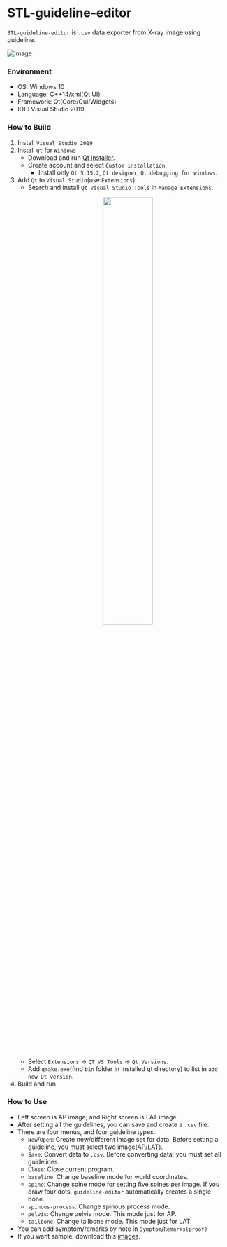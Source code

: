 # STL-guideline-editor
`STL-guideline-editor` is `.csv` data exporter from X-ray image using guideline.

![image](https://user-images.githubusercontent.com/42532724/201208906-560b3758-e14e-47f5-87d4-b3c6e0d5db02.png)

### Environment
- OS: Windows 10
- Language: C++14/xml(Qt UI)
- Framework: Qt(Core/Gui/Widgets)
- IDE: Visual Studio 2019

### How to Build
1. Install `Visual Studio 2019`
2. Install `Qt` for `Windows`
    - Download and run [Qt installer](https://www.qt.io/download-thank-you?hsLang=en).
    - Create account and select `Custom installation`.
        - Install only `Qt 5.15.2`, `Qt designer`, `Qt debugging for windows`.
3. Add `Qt` to `Visual Studio`(use `Extensions`)
    - Search and install `Qt Visual Studio Tools` in `Manage Extensions`.
        <p align="center">
        <img src="https://user-images.githubusercontent.com/42532724/158069722-fc222891-0d31-4f7e-a4b1-90310c92b41f.png" width="50%" height="50%">
        </p>
    - Select `Extensions` → `QT VS Tools` → `Qt Versions`.
    - Add `qmake.exe`(find `bin` folder in installed qt directory) to list in `add new Qt version`.
4. Build and run

### How to Use
- Left screen is AP image, and Right screen is LAT image.
- After setting all the guidelines, you can save and create a `.csv` file.
- There are four menus, and four guideline types.
    - `New`/`Open`: Create new/different image set for data. Before setting a guideline, you must select two image(AP/LAT).
    - `Save`: Convert data to `.csv`. Before converting data, you must set all guidelines.
    - `Close`: Close current program.
    - `baseline`: Change baseline mode for world coordinates.
    - `spine`: Change spine mode for setting five spines per image. If you draw four dots, `guideline-editor` automatically creates a single bone.
    - `spinous-process`: Change spinous process mode.
    - `pelvis`: Change pelvis mode. This mode just for AP.
    - `tailbone`: Change tailbone mode. This mode just for LAT.
- You can add symptom/remarks by note in `Symptom`/`Remarks(proof)` 
- If you want sample, download this [images](https://drive.google.com/file/d/1bRhkr-I-3SykoCC3AVjhxrdFI-JFAYOT/view?usp=share_link).
